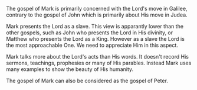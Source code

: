 The gospel of Mark is primarily concerned with the Lord's move in Galilee, contrary to the gospel of John which is primarily about His move in Judea.

Mark presents the Lord as a slave. This view is apparantly lower than the other gospels, such as John who presents the Lord in His divinity, or Matthew who presents the Lord as a King. However as a slave the Lord is the most approachable One. We need to appreciate Him in this aspect.

Mark talks more about the Lord's acts than His words. It doesn't record His sermons, teachings, prophesies or many of His parables. Instead Mark uses many examples to show the beauty of His humanity.

The gospel of Mark can also be considered as the gospel of Peter.
